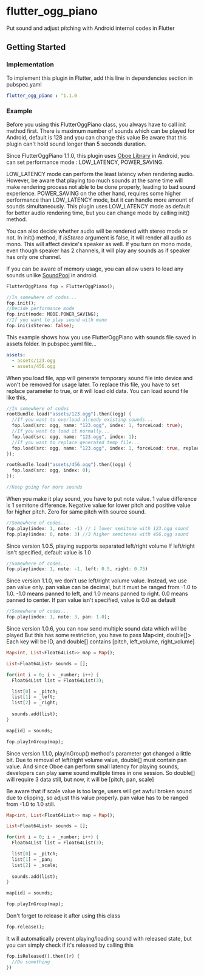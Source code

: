 # flutter_ogg_piano

Put sound and adjust pitching with Android internal codes in Flutter

## Getting Started

### Implementation

To implement this plugin in Flutter, add this line in dependencies section in pubspec.yaml

```yaml
flutter_ogg_piano : ^1.1.0
```

### Example

Before you using this FlutterOggPiano class, you always have to call init method first.
There is maximum number of sounds which can be played for Android, default is 128 and you can change this value
Be aware that this plugin can't hold sound longer than 5 seconds duration.

Since FlutterOggPiano 1.1.0, this plugin uses [Oboe Library](https://github.com/google/oboe) in Android,
you can set performance mode : LOW_LATENCY, POWER_SAVING.

LOW_LATENCY mode can perform the least latency when rendering audio.
However, be aware that playing too much sounds at the same time will make rendering process not able to be done properly, leading to bad sound experience.
POWER_SAVING on the other hand, requires some higher performance than LOW_LATENCY mode, but it can handle more amount of sounds simultaneously.
This plugin uses LOW_LATENCY mode as default for better audio rendering time, but you can change mode by calling init() method.

You can also decide whether audio will be rendered with stereo mode or not. In init() method, if *isStereo* argument is false, it will render all audio as mono.
This will affect device's speaker as well. If you turn on mono mode, even though speaker has 2 channels, it will play any sounds as if speaker has only one channel.

If you can be aware of memory usage, you can allow users to load any sounds unlike [SoundPool](https://developer.android.com/reference/android/media/SoundPool) in android.

```dart
FlutterOggPiano fop = FlutterOggPiano();

//In somewhere of codes...
fop.init();
//Decide performance mode
fop.init(mode: MODE.POWER_SAVING);
//If you want to play sound with mono
fop.ini(isStereo: false);
```

This example shows how you use FlutterOggPiano with sounds file saved in assets folder.
In pubspec.yaml file...

```yaml
assets:
  - assets/123.ogg
  - assets/456.ogg
```

When you load file, app will generate temporary sound file into device and won't be removed for usage later.
To replace this file, you have to set replace parameter to true, or it will load old data.
You can load sound file like this,

```dart
//In somewhere of codes
rootBundle.load("assets/123.ogg").then((ogg) {
  //If you want to overload already existing sounds...
  fop.load(src: ogg, name: "123.ogg", index: 1, forceLoad: true);
  //If you want to load it normally...
  fop.load(src: ogg, name: "123.ogg", index: 1);
  //If you want to replace generated temp file...
  fop.load(src: ogg, name: "123.ogg", index: 1, forceLoad: true, replace: true);
});

rootBundle.load("assets/456.ogg").then((ogg) {
  fop.load(src: ogg, index: 0);
});

//Keep going for more sounds
```

When you make it play sound, you have to put note value.
1 value difference is 1 semitone difference. 
Negative value for lower pitch and positive value for higher pitch.
Zero for same pitch with source sound.

```dart
//Somewhere of codes...
fop.play(index: 1, note: -1) // 1 lower semitone with 123.ogg sound
fop.play(index: 0, note: 3) //3 higher semitones with 456.ogg sound
```

Since version 1.0.5, playing supports separated left/right volume
If left/right isn't specified, default value is 1.0

```dart
//Somewhere of codes...
fop.play(index: 1, note: -1, left: 0.5, right: 0.75)
```

Since version 1.1.0, we don't use left/right volume value. Instead, we use pan value only.
pan value can be decimal, but it must be ranged from -1.0 to 1.0.
-1.0 means panned to left, and 1.0 means panned to right. 0.0 means panned to center.
If pan value isn't specified, value is 0.0 as default

```dart
//Somewhere of codes...
fop.play(index: 1, note: 3, pan: 1.0);
```

Since version 1.0.6, you can now send multiple sound data which will be played
But this has some restriction, you have to pass Map<int, double[]>
Each key will be ID, and double[] contains [pitch, left_volume, right_volume]

```dart
Map<int, List<Float64List>> map = Map();

List<Float64List> sounds = [];

for(int i = 0; i < _number; i++) {
  Float64List list = Float64List(3);

  list[0] = _pitch;
  list[1] = _left;
  list[2] = _right;
  
  sounds.add(list);
}

map[id] = sounds;

fop.playInGroup(map);
```

Since version 1.1.0, playInGroup() method's parameter got changed a little bit.
Due to removal of left/right volume value, double[] must contain pan value.
And since Oboe can perform small latency for playing sounds, developers can play same sound multiple times in one session.
So double[] will require 3 data still, but now, it will be [pitch, pan, scale]

Be aware that if scale value is too large, users will get awful broken sound due to clipping, so adjust this value properly.
pan value has to be ranged from -1.0 to 1.0 still.

```dart
Map<int, List<Float64List>> map = Map();

List<Float64List> sounds = [];

for(int i = 0; i < _number; i++) {
  Float64List list = Float64List(3);

  list[0] = _pitch;
  list[1] = _pan;
  list[2] = _scale;
  
  sounds.add(list);
}

map[id] = sounds;

fop.playInGroup(map);
```

Don't forget to release it after using this class

```dart
fop.release();
```

It will automatically prevent playing/loading sound with released state,
but you can simply check if it's released by calling this

```dart
fop.isReleased().then((r) {
  //Do something
})
```
